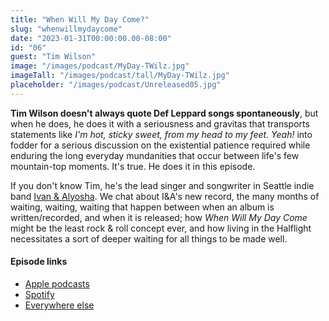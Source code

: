 ```yaml
---
title: "When Will My Day Come?"
slug: "whenwillmydaycome"
date: "2023-01-31T00:00:00.00-08:00"
id: "06"
guest: "Tim Wilson"
image: "/images/podcast/MyDay-TWilz.jpg"
imageTall: "/images/podcast/tall/MyDay-TWilz.jpg"
placeholder: "/images/podcast/Unreleased05.jpg"
---
```


**Tim Wilson doesn't always quote Def Leppard songs spontaneously**, but when he does, he does it with a seriousness and gravitas that transports statements like _I'm hot, sticky sweet, from my head to my feet. Yeah!_ into fodder for a serious discussion on the existential patience required while enduring the long everyday mundanities that occur between life's few mountain-top moments. It's true. He does it in this episode.

If you don't know Tim, he's the lead singer and songwriter in Seattle indie band [Ivan & Alyosha](http://www.ivanandalyosha.com/). We chat about I&A's new record, the many months of waiting, waiting, waiting that happen between when an album is written/recorded, and when it is released; how _When Will My Day Come_ might be the least rock & roll concept ever, and how living in the Halflight necessitates a sort of deeper waiting for all things to be made well.

#### Episode links

- [Apple podcasts]()
- [Spotify]()
- [Everywhere else]()
